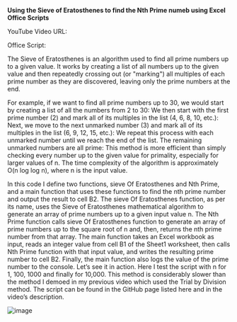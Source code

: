 
**Using the Sieve of Eratosthenes to find the Nth Prime numeb using Excel Office Scripts**

YouTube Video URL:

Office Script: 


The Sieve of Eratosthenes is an algorithm used to find all prime numbers up to a given value. It works by creating a list of all numbers up to the given value and then repeatedly crossing out (or "marking") all multiples of each prime number as they are discovered, leaving only the prime numbers at the end.

For example, if we want to find all prime numbers up to 30, we would start by creating a list of all the numbers from 2 to 30:
We then start with the first prime number (2) and mark all of its multiples in the list (4, 6, 8, 10, etc.):
Next, we move to the next unmarked number (3) and mark all of its multiples in the list (6, 9, 12, 15, etc.):
We repeat this process with each unmarked number until we reach the end of the list. The remaining unmarked numbers are all prime:
This method is more efficient than simply checking every number up to the given value for primality, especially for larger values of n. The time complexity of the algorithm is approximately O(n log log n), where n is the input value.

In this code I define two functions, sieve Of Eratosthenes and Nth Prime, and a main function that uses these functions to find the nth prime number and output the result to cell B2. The sieve Of Eratosthenes function, as per its name, uses the Sieve of Eratosthenes mathematical algorithm to generate an array of prime numbers up to a given input value n. The Nth Prime function calls sieve Of Eratosthenes function to generate an array of prime numbers up to the square root of n and, then, returns the nth prime number from that array. The main function takes an Excel workbook as input, reads an integer value from cell B1 of the Sheet1 worksheet, then calls Nth Prime function with that input value, and writes the resulting prime number to cell B2. Finally, the main function also logs the value of the prime number to the console.
Let’s see it in action. 
Here I test the script with n for 1, 100, 1000 and finally for 10,000. This method is considerably slower than the method I demoed in my previous video which used the Trial by Division method. 
The script can be found in the GitHub page listed here and in the video’s description. 

![image](https://user-images.githubusercontent.com/47678539/219746439-84b65b98-c37d-40a6-981d-e5d15007cbd7.png)


